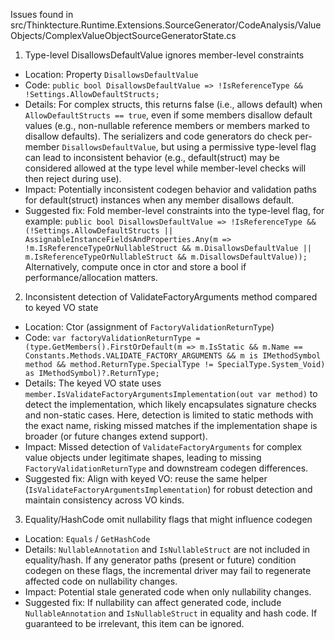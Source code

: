 Issues found in src/Thinktecture.Runtime.Extensions.SourceGenerator/CodeAnalysis/ValueObjects/ComplexValueObjectSourceGeneratorState.cs

1) Type-level DisallowsDefaultValue ignores member-level constraints
- Location: Property `DisallowsDefaultValue`
- Code: `public bool DisallowsDefaultValue => !IsReferenceType && !Settings.AllowDefaultStructs;`
- Details: For complex structs, this returns false (i.e., allows default) when `AllowDefaultStructs == true`, even if some members disallow default values (e.g., non-nullable reference members or members marked to disallow defaults). The serializers and code generators do check per-member `DisallowsDefaultValue`, but using a permissive type-level flag can lead to inconsistent behavior (e.g., default(struct) may be considered allowed at the type level while member-level checks will then reject during use).
- Impact: Potentially inconsistent codegen behavior and validation paths for default(struct) instances when any member disallows default.
- Suggested fix: Fold member-level constraints into the type-level flag, for example:
  `public bool DisallowsDefaultValue => !IsReferenceType && (!Settings.AllowDefaultStructs || AssignableInstanceFieldsAndProperties.Any(m => !m.IsReferenceTypeOrNullableStruct && m.DisallowsDefaultValue || m.IsReferenceTypeOrNullableStruct && m.DisallowsDefaultValue));`
  Alternatively, compute once in ctor and store a bool if performance/allocation matters.

2) Inconsistent detection of ValidateFactoryArguments method compared to keyed VO state
- Location: Ctor (assignment of `FactoryValidationReturnType`)
- Code: `var factoryValidationReturnType = (type.GetMembers().FirstOrDefault(m => m.IsStatic && m.Name == Constants.Methods.VALIDATE_FACTORY_ARGUMENTS && m is IMethodSymbol method && method.ReturnType.SpecialType != SpecialType.System_Void) as IMethodSymbol)?.ReturnType;`
- Details: The keyed VO state uses `member.IsValidateFactoryArgumentsImplementation(out var method)` to detect the implementation, which likely encapsulates signature checks and non-static cases. Here, detection is limited to static methods with the exact name, risking missed matches if the implementation shape is broader (or future changes extend support).
- Impact: Missed detection of `ValidateFactoryArguments` for complex value objects under legitimate shapes, leading to missing `FactoryValidationReturnType` and downstream codegen differences.
- Suggested fix: Align with keyed VO: reuse the same helper (`IsValidateFactoryArgumentsImplementation`) for robust detection and maintain consistency across VO kinds.

3) Equality/HashCode omit nullability flags that might influence codegen
- Location: `Equals` / `GetHashCode`
- Details: `NullableAnnotation` and `IsNullableStruct` are not included in equality/hash. If any generator paths (present or future) condition codegen on these flags, the incremental driver may fail to regenerate affected code on nullability changes.
- Impact: Potential stale generated code when only nullability changes.
- Suggested fix: If nullability can affect generated code, include `NullableAnnotation` and `IsNullableStruct` in equality and hash code. If guaranteed to be irrelevant, this item can be ignored.
